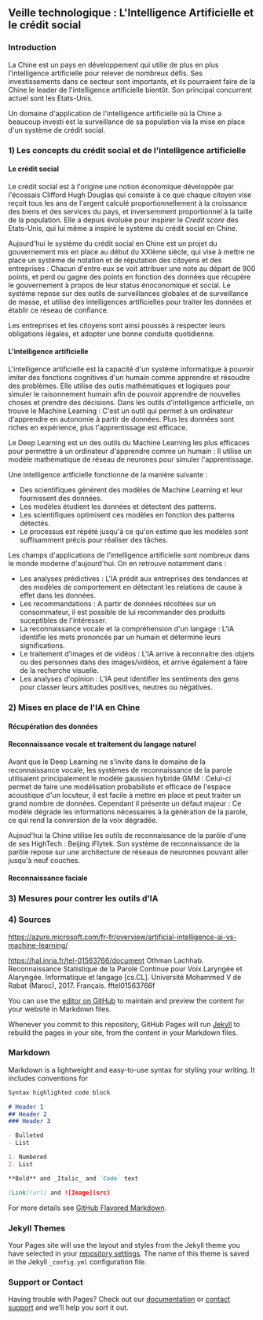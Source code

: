 ## Veille technologique : L'Intelligence Artificielle et le crédit social

### Introduction
La Chine est un pays en développement qui utilie de plus en plus l'intelligence artificielle pour relever de nombreux défis. Ses investissements dans ce secteur sont importants, et ils pourraient faire de la Chine le leader de l'intelligence artificielle bientôt. Son principal concurrent actuel sont les Etats-Unis.

Un domaine d'application de l'intelligence artificielle où la Chine a beaucoup investi est la surveillance de sa population via la mise en place d'un système de crédit social.

### 1) Les concepts du crédit social et de l'intelligence artificielle
#### Le crédit social
Le crédit social est à l'origine une notion économique développée par l'écossais Clifford Hugh Douglas qui consiste à ce que chaque citoyen vise reçoit tous les ans de l'argent calculé proportionnellement à la croissance des biens et des services du pays, et inversemment proportionnel à la taille de la population. Elle a depuis évoluée pour inspirer le _Credit score_ des Etats-Unis, qui lui même a inspiré le système du crédit social en Chine.

Aujourd'hui le système du crédit social en Chine est un projet du gouvernement mis en place au début du XXIème siècle, qui vise à mettre ne place un système de notation et de réputation des citoyens et des entreprises : Chacun d'entre eux se voit attribuer une note au départ de 900 points, et perd ou gagne des points en fonction des données que récupère le gouvernement à propos de leur status énoconomique et social. Le système repose sur des outils de surveillances globales et de surveillance de masse, et utilise des intelligences artificielles pour traiter les données et établir ce réseau de confiance.

Les entreprises et les citoyens sont ainsi poussés à respecter leurs obligations légales, et adopter une bonne conduite quotidienne.
#### L'intelligence artificielle
L'intelligence artificielle est la capacité d'un système informatique à pouvoir imiter des fonctions cognitives d'un humain comme apprendre et résoudre des problèmes. Elle utilise des outis mathématiques et logiques pour simuler le raisonnement humain afin de pouvoir apprendre de nouvelles choses et prendre des décisions.
Dans les outils d'intelligence artficielle, on trouve le Machine Learning : C'est un outil qui permet à un ordinateur d'apprendre en autonomie à partir de données. Plus les données sont riches en expérience, plus l'apprentissage est efficace.

Le Deep Learning est un des outils du Machine Learning les plus efficaces pour permettre à un ordinateur d'apprendre comme un humain : Il utilise un modèle mathématique de réseau de neurones pour simuler l'apprentissage.

Une intelligence artficielle fonctionne de la manière suivante :
- Des scientifiques générent des modèles de Machine Learning et leur fournissent des données.
- Les modèles étudient les données et détectent des patterns.
- Les scientifiques optimisent ces modèles en fonction des patterns détectés.
- Le processus est répété jusqu'à ce qu'on estime que les modèles sont suffisamment précis pour réaliser des tâches.

Les champs d'applications de l'intelligence artificielle sont nombreux dans le monde moderne d'aujourd'hui. On en retrouve notamment dans :
- Les analyses prédictives : L'IA prédit aux entreprises des tendances et des modèles de comportement en détectant les relations de cause à effet dans les données.
- Les recommandations : A partir de données récoltées sur un consommateur, il est possible de lui recommander des produits suceptibles de l'intéresser.
- La reconnaissance vocale et la compréhension d'un langage : L'IA identifie les mots prononcés par un humain et détermine leurs significations.
- Le traitement d'images et de vidéos : L'IA arrive à reconnaitre des objets ou des personnes dans des images/vidéos, et arrive également à faire de la recherche visuelle.
- Les analyses d'opinion : L'IA peut identifier les sentiments des gens pour classer leurs attitudes positives, neutres ou négatives.


### 2) Mises en place de l'IA en Chine
#### Récupération des données
#### Reconnaissance vocale et traitement du langage naturel
Avant que le Deep Learning ne s'invite dans le domaine de la reconnaissance vocale, les systèmes de reconnaissance de la parole utilisaient principalement le modèle gaussien hybride GMM : Celui-ci permet de faire une modélisation probabiliste et efficace de l'espace acoustique d'un locuteur, il est facile à mettre en place et peut traiter un grand nombre de données. Cependant il présente un défaut majeur : Ce modèle dégrade les informations nécessaires à la génération de la parole, ce qui rend la conversion de la voix dégradée.

Aujoud'hui la Chine utilise les outils de reconnaissance de la parôle d'une de ses HighTech : Beijing iFlytek. Son système de reconnaissance de la parôle repose sur une architecture de réseaux de neuronnes pouvant aller jusqu'à neuf couches.
#### Reconnaissance faciale
### 3) Mesures pour contrer les outils d'IA
### 4) Sources
https://azure.microsoft.com/fr-fr/overview/artificial-intelligence-ai-vs-machine-learning/

https://hal.inria.fr/tel-01563766/document
Othman Lachhab. Reconnaissance Statistique de la Parole Continue pour Voix Laryngée et Alaryngée.
Informatique et langage [cs.CL]. Université Mohammed V de Rabat (Maroc), 2017. Français. fftel01563766f


You can use the [editor on GitHub](https://github.com/AugustinTT/veille/edit/main/README.md) to maintain and preview the content for your website in Markdown files.

Whenever you commit to this repository, GitHub Pages will run [Jekyll](https://jekyllrb.com/) to rebuild the pages in your site, from the content in your Markdown files.

### Markdown

Markdown is a lightweight and easy-to-use syntax for styling your writing. It includes conventions for

```markdown
Syntax highlighted code block

# Header 1
## Header 2
### Header 3

- Bulleted
- List

1. Numbered
2. List

**Bold** and _Italic_ and `Code` text

[Link](url) and ![Image](src)
```

For more details see [GitHub Flavored Markdown](https://guides.github.com/features/mastering-markdown/).

### Jekyll Themes

Your Pages site will use the layout and styles from the Jekyll theme you have selected in your [repository settings](https://github.com/AugustinTT/veille/settings). The name of this theme is saved in the Jekyll `_config.yml` configuration file.

### Support or Contact

Having trouble with Pages? Check out our [documentation](https://docs.github.com/categories/github-pages-basics/) or [contact support](https://support.github.com/contact) and we’ll help you sort it out.
